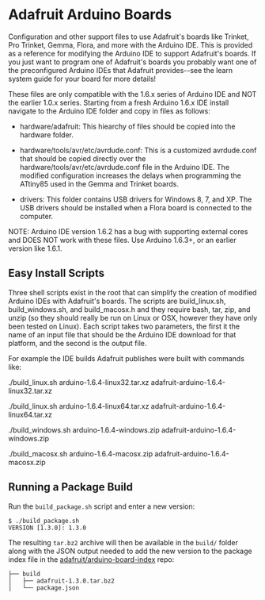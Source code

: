 # Adafruit Arduino Boards

Configuration and other support files to use Adafruit's boards like Trinket, 
Pro Trinket, Gemma, Flora, and more with the Arduino IDE.  This is provided as
a reference for modifying the Arduino IDE to support Adafruit's boards.  If you
just want to program one of Adafruit's boards you probably want one of the 
preconfigured Arduino IDEs that Adafruit provides--see the learn system guide for
your board for more details!

These files are only compatible with the 1.6.x series of Arduino IDE and NOT the
earlier 1.0.x series.  Starting from a fresh Arduino 1.6.x IDE install navigate
to the Arduino IDE folder and copy in files as follows:

-   hardware/adafruit: This hiearchy of files should be copied into the hardware
    folder.

-   hardware/tools/avr/etc/avrdude.conf: This is a customized avrdude.conf that
    should be copied directly over the hardware/tools/avr/etc/avrdude.conf file
    in the Arduino IDE.  The modified configuration increases the delays when
    programming the ATtiny85 used in the Gemma and Trinket boards.

-   drivers: This folder contains USB drivers for Windows 8, 7, and XP.  The USB
    drivers should be installed when a Flora board is connected to the computer.

NOTE: Arduino IDE version 1.6.2 has a bug with supporting external cores and
DOES NOT work with these files.  Use Arduino 1.6.3+, or an earlier version like
1.6.1.

## Easy Install Scripts

Three shell scripts exist in the root that can simplify the creation of
modified Arduino IDEs with Adafruit's boards.  The scripts are build_linux.sh,
build_windows.sh, and build_macosx.h and they require bash, tar, zip, and unzip
(so they should really be run on Linux or OSX, however they have only been
tested on Linux).  Each script takes two parameters, the first it the name of
an input file that should be the Arduino IDE download for that platform, and
the second is the output file.

For example the IDE builds Adafruit publishes were built with commands like:

./build_linux.sh arduino-1.6.4-linux32.tar.xz adafruit-arduino-1.6.4-linux32.tar.xz

./build_linux.sh arduino-1.6.4-linux64.tar.xz adafruit-arduino-1.6.4-linux64.tar.xz

./build_windows.sh arduino-1.6.4-windows.zip adafruit-arduino-1.6.4-windows.zip

./build_macosx.sh arduino-1.6.4-macosx.zip adafruit-arduino-1.6.4-macosx.zip

## Running a Package Build

Run the `build_package.sh` script and enter a new version:
```
$ ./build_package.sh 
VERSION [1.3.0]: 1.3.0
``` 

The resulting `tar.bz2` archive will then be available in the `build/` folder along with the JSON output needed to add the new version to the package index file in the [adafruit/arduino-board-index](https://github.com/adafruit/arduino-board-index) repo:

```
├── build
│   ├── adafruit-1.3.0.tar.bz2
│   └── package.json
```
